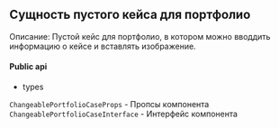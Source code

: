 ## Сущность пустого кейса для портфолио

Описание:
Пустой кейс для портфолио, в котором можно вводдить информацию о кейсе и вставлять изображение.

#### Public api

- types

`СhangeablePortfolioCaseProps` - Пропсы компонента
`СhangeablePortfolioCaseInterface` - Интерфейс компонента
